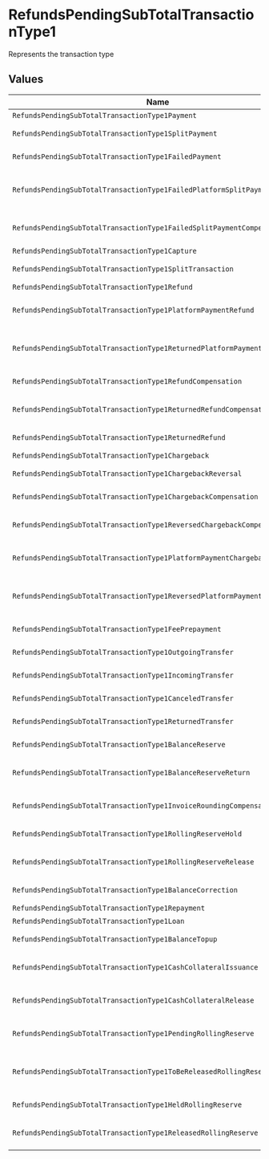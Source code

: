 # RefundsPendingSubTotalTransactionType1

Represents the transaction type


## Values

| Name                                                                      | Value                                                                     |
| ------------------------------------------------------------------------- | ------------------------------------------------------------------------- |
| `RefundsPendingSubTotalTransactionType1Payment`                           | payment                                                                   |
| `RefundsPendingSubTotalTransactionType1SplitPayment`                      | split-payment                                                             |
| `RefundsPendingSubTotalTransactionType1FailedPayment`                     | failed-payment                                                            |
| `RefundsPendingSubTotalTransactionType1FailedPlatformSplitPayment`        | failed-platform-split-payment                                             |
| `RefundsPendingSubTotalTransactionType1FailedSplitPaymentCompensation`    | failed-split-payment-compensation                                         |
| `RefundsPendingSubTotalTransactionType1Capture`                           | capture                                                                   |
| `RefundsPendingSubTotalTransactionType1SplitTransaction`                  | split-transaction                                                         |
| `RefundsPendingSubTotalTransactionType1Refund`                            | refund                                                                    |
| `RefundsPendingSubTotalTransactionType1PlatformPaymentRefund`             | platform-payment-refund                                                   |
| `RefundsPendingSubTotalTransactionType1ReturnedPlatformPaymentRefund`     | returned-platform-payment-refund                                          |
| `RefundsPendingSubTotalTransactionType1RefundCompensation`                | refund-compensation                                                       |
| `RefundsPendingSubTotalTransactionType1ReturnedRefundCompensation`        | returned-refund-compensation                                              |
| `RefundsPendingSubTotalTransactionType1ReturnedRefund`                    | returned-refund                                                           |
| `RefundsPendingSubTotalTransactionType1Chargeback`                        | chargeback                                                                |
| `RefundsPendingSubTotalTransactionType1ChargebackReversal`                | chargeback-reversal                                                       |
| `RefundsPendingSubTotalTransactionType1ChargebackCompensation`            | chargeback-compensation                                                   |
| `RefundsPendingSubTotalTransactionType1ReversedChargebackCompensation`    | reversed-chargeback-compensation                                          |
| `RefundsPendingSubTotalTransactionType1PlatformPaymentChargeback`         | platform-payment-chargeback                                               |
| `RefundsPendingSubTotalTransactionType1ReversedPlatformPaymentChargeback` | reversed-platform-payment-chargeback                                      |
| `RefundsPendingSubTotalTransactionType1FeePrepayment`                     | fee-prepayment                                                            |
| `RefundsPendingSubTotalTransactionType1OutgoingTransfer`                  | outgoing-transfer                                                         |
| `RefundsPendingSubTotalTransactionType1IncomingTransfer`                  | incoming-transfer                                                         |
| `RefundsPendingSubTotalTransactionType1CanceledTransfer`                  | canceled-transfer                                                         |
| `RefundsPendingSubTotalTransactionType1ReturnedTransfer`                  | returned-transfer                                                         |
| `RefundsPendingSubTotalTransactionType1BalanceReserve`                    | balance-reserve                                                           |
| `RefundsPendingSubTotalTransactionType1BalanceReserveReturn`              | balance-reserve-return                                                    |
| `RefundsPendingSubTotalTransactionType1InvoiceRoundingCompensation`       | invoice-rounding-compensation                                             |
| `RefundsPendingSubTotalTransactionType1RollingReserveHold`                | rolling-reserve-hold                                                      |
| `RefundsPendingSubTotalTransactionType1RollingReserveRelease`             | rolling-reserve-release                                                   |
| `RefundsPendingSubTotalTransactionType1BalanceCorrection`                 | balance-correction                                                        |
| `RefundsPendingSubTotalTransactionType1Repayment`                         | repayment                                                                 |
| `RefundsPendingSubTotalTransactionType1Loan`                              | loan                                                                      |
| `RefundsPendingSubTotalTransactionType1BalanceTopup`                      | balance-topup                                                             |
| `RefundsPendingSubTotalTransactionType1CashCollateralIssuance`            | cash-collateral-issuance';                                                |
| `RefundsPendingSubTotalTransactionType1CashCollateralRelease`             | cash-collateral-release                                                   |
| `RefundsPendingSubTotalTransactionType1PendingRollingReserve`             | pending-rolling-reserve                                                   |
| `RefundsPendingSubTotalTransactionType1ToBeReleasedRollingReserve`        | to-be-released-rolling-reserve                                            |
| `RefundsPendingSubTotalTransactionType1HeldRollingReserve`                | held-rolling-reserve                                                      |
| `RefundsPendingSubTotalTransactionType1ReleasedRollingReserve`            | released-rolling-reserve                                                  |